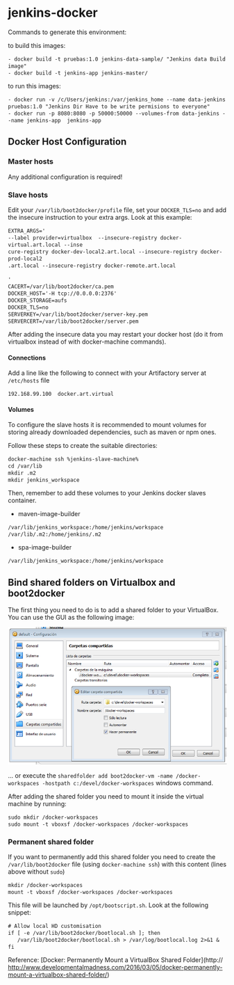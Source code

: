 # jenkins-docker

Commands to generate this environment:

to build this images:

	- docker build -t pruebas:1.0 jenkins-data-sample/ "Jenkins data Build image"
	- docker build -t jenkins-app jenkins-master/
	
to run this images:

	- docker run -v /c/Users/jenkins:/var/jenkins_home --name data-jenkins pruebas:1.0 "Jenkins Dir Have to be write permisions to everyone"
	- docker run -p 8080:8080 -p 50000:50000 --volumes-from data-jenkins --name jenkins-app  jenkins-app
	
## Docker Host Configuration
### Master hosts
Any additional configuration is required!
### Slave hosts
Edit your `/var/lib/boot2docker/profile` file, set your `DOCKER_TLS=no` and add the insecure instruction to your extra args. Look at this example:
```
EXTRA_ARGS='
--label provider=virtualbox  --insecure-registry docker-virtual.art.local --inse
cure-registry docker-dev-local2.art.local --insecure-registry docker-prod-local2
.art.local --insecure-registry docker-remote.art.local

'
CACERT=/var/lib/boot2docker/ca.pem
DOCKER_HOST='-H tcp://0.0.0.0:2376'
DOCKER_STORAGE=aufs
DOCKER_TLS=no
SERVERKEY=/var/lib/boot2docker/server-key.pem
SERVERCERT=/var/lib/boot2docker/server.pem
```

After adding the insecure data you may restart your docker host (do it from virtualbox instead of with docker-machine commands).
#### Connections
Add a line like the following to connect with your Artifactory server at `/etc/hosts` file
```
192.168.99.100	docker.art.virtual
```

#### Volumes
To configure the slave hosts it is recommended to mount volumes for storing already downloaded dependencies, such as maven or npm ones.

Follow these steps to create the suitable directories:
```
docker-machine ssh %jenkins-slave-machine%
cd /var/lib
mkdir .m2
mkdir jenkins_workspace
```

Then, remember to add these volumes to your Jenkins docker slaves container.
- maven-image-builder
```
/var/lib/jenkins_workspace:/home/jenkins/workspace
/var/lib/.m2:/home/jenkins/.m2
```
- spa-image-builder
```
/var/lib/jenkins_workspace:/home/jenkins/workspace
```


## Bind shared folders on Virtualbox and boot2docker

The first thing you need to do is to add a shared folder to your VirtualBox. You can use the GUI as the following image:

![ddd](./images/shared-folder.png)

... or execute the `sharedfolder add boot2docker-vm -name /docker-workspaces -hostpath c:/devel/docker-workspaces` windows command.

After adding the shared folder you need to mount it inside the virtual machine by running:

```
sudo mkdir /docker-workspaces 
sudo mount -t vboxsf /docker-workspaces /docker-workspaces
```


### Permanent shared folder

If you want to permanently add this shared folder you need to create the `/var/lib/boot2docker` file (using `docker-machine ssh`) with this content (lines above without `sudo`)

```
mkdir /docker-workspaces 
mount -t vboxsf /docker-workspaces /docker-workspaces
```


This file will be launched by `/opt/bootscript.sh`. Look at the following snippet:

```
# Allow local HD customisation
if [ -e /var/lib/boot2docker/bootlocal.sh ]; then
   /var/lib/boot2docker/bootlocal.sh > /var/log/bootlocal.log 2>&1 &
fi
```

Reference: [Docker: Permanently Mount a VirtualBox Shared Folder](http:// http://www.developmentalmadness.com/2016/03/05/docker-permanently-mount-a-virtualbox-shared-folder/)

